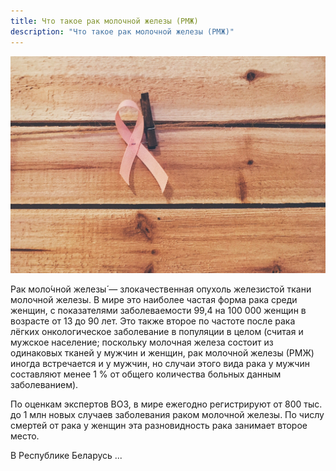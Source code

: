 ```yaml
---
title: Что такое рак молочной железы (РМЖ)
description: "Что такое рак молочной железы (РМЖ)"
---
```

![Розовая лента - символ информирования о раке молочной железы](./breast-cancer-awareness-KQ2QJLT.jpg)

Рак моло́чной железы́ — злокачественная опухоль железистой ткани молочной железы. В мире это наиболее частая форма рака среди женщин, с показателями заболеваемости 99,4 на 100 000 женщин в возрасте от 13 до 90 лет. Это также второе по частоте после рака лёгких онкологическое заболевание в популяции в целом (считая и мужское население; поскольку молочная железа состоит из одинаковых тканей у мужчин и женщин, рак молочной железы (РМЖ) иногда встречается и у мужчин, но случаи этого вида рака у мужчин составляют менее 1 % от общего количества больных данным заболеванием).

По оценкам экспертов ВОЗ, в мире ежегодно регистрируют от 800 тыс. до 1 млн новых случаев заболевания раком молочной железы. По числу смертей от рака у женщин эта разновидность рака занимает второе место. 

В Республике Беларусь ... 